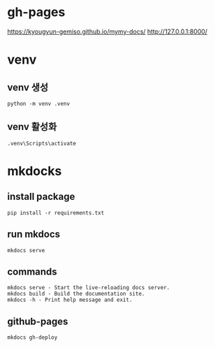 # gh-pages
https://kyougyun-gemiso.github.io/mymy-docs/
http://127.0.0.1:8000/

# venv

## venv 생성
```
python -m venv .venv
```

## venv 활성화
```
.venv\Scripts\activate
```

# mkdocks

## install package
```
pip install -r requirements.txt
```

## run mkdocs
```
mkdocs serve
```

## commands
```
mkdocs serve - Start the live-reloading docs server.
mkdocs build - Build the documentation site.
mkdocs -h - Print help message and exit.
```

## github-pages
```
mkdocs gh-deploy
```
